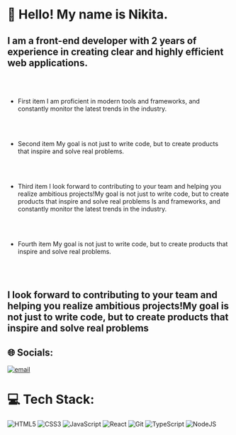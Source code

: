 # 👋 Hello! My name is Nikita.
## I am a front-end developer with 2 years of experience in creating clear and highly efficient web applications.

<br><br>

+ First item I am proficient in modern tools and frameworks, and constantly monitor the latest trends in the industry.

<br><br>

+ Second item My goal is not just to write code, but to create products that inspire and solve real problems.

<br><br>

+ Third item I look forward to contributing to your team and helping you realize ambitious projects!My goal is not just to write code, but to create products that inspire and solve real problems
ls and frameworks, and constantly monitor the latest trends in the industry.

<br><br>

+ Fourth item My goal is not just to write code, but to create products that inspire and solve real problems.

<br><br>

## I look forward to contributing to your team and helping you realize ambitious projects!My goal is not just to write code, but to create products that inspire and solve real problems


## 🌐 Socials:
[![email](https://img.shields.io/badge/Email-D14836?logo=gmail&logoColor=white)](mailto:nmensky@gmail.com)

# 💻 Tech Stack:
![HTML5](https://img.shields.io/badge/html5-%23E34F26.svg?style=for-the-badge&logo=html5&logoColor=white) 
![CSS3](https://img.shields.io/badge/css3-%231572B6.svg?style=for-the-badge&logo=css3&logoColor=white) 
![JavaScript](https://img.shields.io/badge/javascript-%23323330.svg?style=for-the-badge&logo=javascript&logoColor=%23F7DF1E) 
![React](https://img.shields.io/badge/react-%2320232a.svg?style=for-the-badge&logo=react&logoColor=%2361DAFB) 
![Git](https://img.shields.io/badge/git-%23F05033.svg?style=for-the-badge&logo=git&logoColor=white) 
![TypeScript](https://img.shields.io/badge/typescript-%23007ACC.svg?style=for-the-badge&logo=typescript&logoColor=white) 
![NodeJS](https://img.shields.io/badge/node.js-6DA55F?style=for-the-badge&logo=node.js&logoColor=white)

